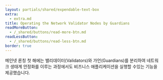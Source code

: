 ```yaml
---
layout: partials/shared/expendable-text-box
extra:
  - extra.md
title: Operating the Network Validator Nodes by Guardians
readMoreButton:
  - /_shared/buttons/read-more-btn.md
readLessButton:
  - /_shared/buttons/read-less-btn.md
border: true
---
```


메인넷 론칭 첫 해에는 밸리데이터(Validators)와 가언(Guardians)를 분리하여 네트워크 생태계 안정화를 이루는 과정에서도 비즈니스 애플리케이션을 실행할 수있는 기능을 제공했습니다.
